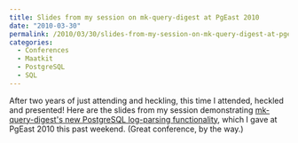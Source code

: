 ```yaml
---
title: Slides from my session on mk-query-digest at PgEast 2010
date: "2010-03-30"
permalink: /2010/03/30/slides-from-my-session-on-mk-query-digest-at-pgeast-2010/
categories:
  - Conferences
  - Maatkit
  - PostgreSQL
  - SQL
---
```

After two years of just attending and heckling, this time I attended, heckled and presented! Here are the slides from my session demonstrating [mk-query-digest's new PostgreSQL log-parsing functionality][1], which I gave at PgEast 2010 this past weekend. (Great conference, by the way.)

 [1]: http://www.maatkit.org/wp-content/uploads/2010/03/query-analysis-with-mk-query-digest.pdf
